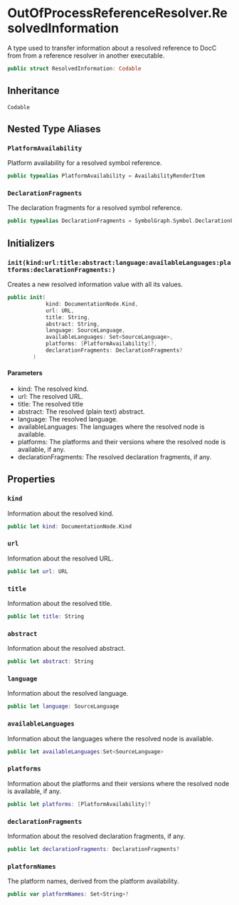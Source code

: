 # OutOfProcessReferenceResolver.ResolvedInformation

A type used to transfer information about a resolved reference to DocC from from a reference resolver in another executable.

``` swift
public struct ResolvedInformation: Codable 
```

## Inheritance

`Codable`

## Nested Type Aliases

### `PlatformAvailability`

Platform availability for a resolved symbol reference.

``` swift
public typealias PlatformAvailability = AvailabilityRenderItem
```

### `DeclarationFragments`

The declaration fragments for a resolved symbol reference.

``` swift
public typealias DeclarationFragments = SymbolGraph.Symbol.DeclarationFragments
```

## Initializers

### `init(kind:url:title:abstract:language:availableLanguages:platforms:declarationFragments:)`

Creates a new resolved information value with all its values.

``` swift
public init(
            kind: DocumentationNode.Kind,
            url: URL,
            title: String,
            abstract: String,
            language: SourceLanguage,
            availableLanguages: Set<SourceLanguage>,
            platforms: [PlatformAvailability]?,
            declarationFragments: DeclarationFragments?
        ) 
```

#### Parameters

  - kind: The resolved kind.
  - url: The resolved URL.
  - title: The resolved title
  - abstract: The resolved (plain text) abstract.
  - language: The resolved language.
  - availableLanguages: The languages where the resolved node is available.
  - platforms: The platforms and their versions where the resolved node is available, if any.
  - declarationFragments: The resolved declaration fragments, if any.

## Properties

### `kind`

Information about the resolved kind.

``` swift
public let kind: DocumentationNode.Kind
```

### `url`

Information about the resolved URL.

``` swift
public let url: URL
```

### `title`

Information about the resolved title.

``` swift
public let title: String 
```

### `abstract`

Information about the resolved abstract.

``` swift
public let abstract: String 
```

### `language`

Information about the resolved language.

``` swift
public let language: SourceLanguage
```

### `availableLanguages`

Information about the languages where the resolved node is available.

``` swift
public let availableLanguages:Set<SourceLanguage>
```

### `platforms`

Information about the platforms and their versions where the resolved node is available, if any.

``` swift
public let platforms: [PlatformAvailability]?
```

### `declarationFragments`

Information about the resolved declaration fragments, if any.

``` swift
public let declarationFragments: DeclarationFragments?
```

### `platformNames`

The platform names, derived from the platform availability.

``` swift
public var platformNames: Set<String>? 
```
